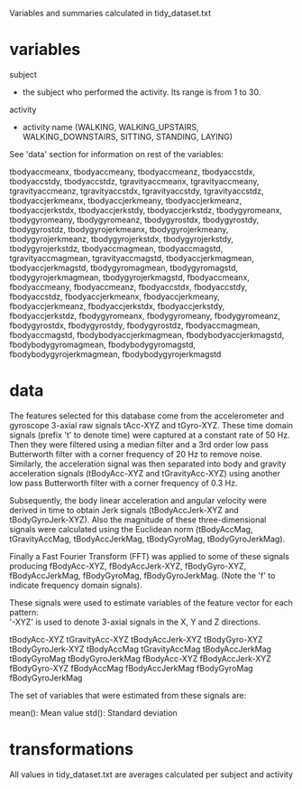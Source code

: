 Variables and summaries calculated in tidy_dataset.txt

# variables

subject
  - the subject who performed the activity. Its range is from 1 to 30.
  
activity
  - activity name (WALKING, WALKING_UPSTAIRS, WALKING_DOWNSTAIRS, SITTING, STANDING, LAYING)

See 'data' section for information on rest of the variables:

tbodyaccmeanx,
tbodyaccmeany,
tbodyaccmeanz,
tbodyaccstdx,
tbodyaccstdy,
tbodyaccstdz,
tgravityaccmeanx,
tgravityaccmeany,
tgravityaccmeanz,
tgravityaccstdx,
tgravityaccstdy,
tgravityaccstdz,
tbodyaccjerkmeanx,
tbodyaccjerkmeany,
tbodyaccjerkmeanz,
tbodyaccjerkstdx,
tbodyaccjerkstdy,
tbodyaccjerkstdz,
tbodygyromeanx,
tbodygyromeany,
tbodygyromeanz,
tbodygyrostdx,
tbodygyrostdy,
tbodygyrostdz,
tbodygyrojerkmeanx,
tbodygyrojerkmeany,
tbodygyrojerkmeanz,
tbodygyrojerkstdx,
tbodygyrojerkstdy,
tbodygyrojerkstdz,
tbodyaccmagmean,
tbodyaccmagstd,
tgravityaccmagmean,
tgravityaccmagstd,
tbodyaccjerkmagmean,
tbodyaccjerkmagstd,
tbodygyromagmean,
tbodygyromagstd,
tbodygyrojerkmagmean,
tbodygyrojerkmagstd,
fbodyaccmeanx,
fbodyaccmeany,
fbodyaccmeanz,
fbodyaccstdx,
fbodyaccstdy,
fbodyaccstdz,
fbodyaccjerkmeanx,
fbodyaccjerkmeany,
fbodyaccjerkmeanz,
fbodyaccjerkstdx,
fbodyaccjerkstdy,
fbodyaccjerkstdz,
fbodygyromeanx,
fbodygyromeany,
fbodygyromeanz,
fbodygyrostdx,
fbodygyrostdy,
fbodygyrostdz,
fbodyaccmagmean,
fbodyaccmagstd,
fbodybodyaccjerkmagmean,
fbodybodyaccjerkmagstd,
fbodybodygyromagmean,
fbodybodygyromagstd,
fbodybodygyrojerkmagmean,
fbodybodygyrojerkmagstd

# data

The features selected for this database come from the accelerometer and gyroscope 3-axial raw signals tAcc-XYZ and tGyro-XYZ. These time domain signals (prefix 't' to denote time) were captured at a constant rate of 50 Hz. Then they were filtered using a median filter and a 3rd order low pass Butterworth filter with a corner frequency of 20 Hz to remove noise. Similarly, the acceleration signal was then separated into body and gravity acceleration signals (tBodyAcc-XYZ and tGravityAcc-XYZ) using another low pass Butterworth filter with a corner frequency of 0.3 Hz. 

Subsequently, the body linear acceleration and angular velocity were derived in time to obtain Jerk signals (tBodyAccJerk-XYZ and tBodyGyroJerk-XYZ). Also the magnitude of these three-dimensional signals were calculated using the Euclidean norm (tBodyAccMag, tGravityAccMag, tBodyAccJerkMag, tBodyGyroMag, tBodyGyroJerkMag). 

Finally a Fast Fourier Transform (FFT) was applied to some of these signals producing fBodyAcc-XYZ, fBodyAccJerk-XYZ, fBodyGyro-XYZ, fBodyAccJerkMag, fBodyGyroMag, fBodyGyroJerkMag. (Note the 'f' to indicate frequency domain signals). 

These signals were used to estimate variables of the feature vector for each pattern:  
'-XYZ' is used to denote 3-axial signals in the X, Y and Z directions.

tBodyAcc-XYZ
tGravityAcc-XYZ
tBodyAccJerk-XYZ
tBodyGyro-XYZ
tBodyGyroJerk-XYZ
tBodyAccMag
tGravityAccMag
tBodyAccJerkMag
tBodyGyroMag
tBodyGyroJerkMag
fBodyAcc-XYZ
fBodyAccJerk-XYZ
fBodyGyro-XYZ
fBodyAccMag
fBodyAccJerkMag
fBodyGyroMag
fBodyGyroJerkMag

The set of variables that were estimated from these signals are: 

mean(): Mean value
std(): Standard deviation

# transformations
All values in tidy_dataset.txt are averages calculated per subject and activity
